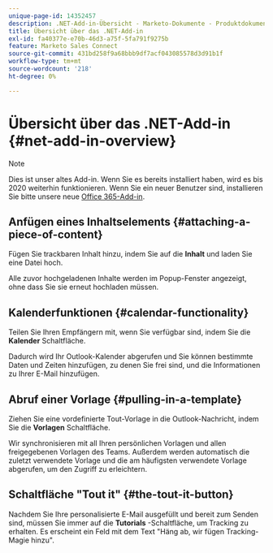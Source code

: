 ```yaml
---
unique-page-id: 14352457
description: .NET-Add-in-Übersicht - Marketo-Dokumente - Produktdokumentation
title: Übersicht über das .NET-Add-in
exl-id: fa40377e-e70b-46d3-a75f-5fa791f9275b
feature: Marketo Sales Connect
source-git-commit: 431bd258f9a68bbb9df7acf043085578d3d91b1f
workflow-type: tm+mt
source-wordcount: '218'
ht-degree: 0%

---
```


# Übersicht über das .NET-Add-in {#net-add-in-overview}

>[!NOTE]
>
>Dies ist unser altes Add-in. Wenn Sie es bereits installiert haben, wird es bis 2020 weiterhin funktionieren. Wenn Sie ein neuer Benutzer sind, installieren Sie bitte unsere neue [Office 365-Add-in](https://s3.amazonaws.com/tout-user-store/outlook-mac/assets/install_tout_add-in_outlook_mac.pdf).

## Anfügen eines Inhaltselements {#attaching-a-piece-of-content}

Fügen Sie trackbaren Inhalt hinzu, indem Sie auf die **Inhalt** und laden Sie eine Datei hoch.

Alle zuvor hochgeladenen Inhalte werden im Popup-Fenster angezeigt, ohne dass Sie sie erneut hochladen müssen.

## Kalenderfunktionen {#calendar-functionality}

Teilen Sie Ihren Empfängern mit, wenn Sie verfügbar sind, indem Sie die **Kalender** Schaltfläche.

Dadurch wird Ihr Outlook-Kalender abgerufen und Sie können bestimmte Daten und Zeiten hinzufügen, zu denen Sie frei sind, und die Informationen zu Ihrer E-Mail hinzufügen.

## Abruf einer Vorlage {#pulling-in-a-template}

Ziehen Sie eine vordefinierte Tout-Vorlage in die Outlook-Nachricht, indem Sie die **Vorlagen** Schaltfläche.

Wir synchronisieren mit all Ihren persönlichen Vorlagen und allen freigegebenen Vorlagen des Teams. Außerdem werden automatisch die zuletzt verwendete Vorlage und die am häufigsten verwendete Vorlage abgerufen, um den Zugriff zu erleichtern.

## Schaltfläche &quot;Tout it&quot; {#the-tout-it-button}

Nachdem Sie Ihre personalisierte E-Mail ausgefüllt und bereit zum Senden sind, müssen Sie immer auf die **Tutorials** -Schaltfläche, um Tracking zu erhalten. Es erscheint ein Feld mit dem Text &quot;Häng ab, wir fügen Tracking-Magie hinzu&quot;.
